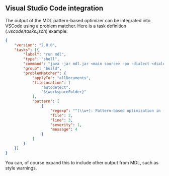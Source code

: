 ## Visual Studio Code integration

The output of the MDL pattern-based optimizer can be integrated into VSCode using a problem matcher. Here is a task definition (_.vscode/tasks.json_) example:

```json
{
	"version": "2.0.0",
	"tasks": [{
		"label": "run mdl",
		"type": "shell",
		"command": "java -jar mdl.jar <main source> -po -dialect <dialect>",
		"group": "build",
		"problemMatcher": {
			"applyTo": "allDocuments",
			"fileLocation": [
				"autodetect",
				"${workspaceFolder}"
			],
			"pattern": [
				{
					"regexp": "^(\\w+): Pattern-based optimization in (.+)#([0-9]+): (.+) \\(\\d+ bytes saved\\)$",
					"file": 2,
					"line": 3,
					"severity": 1,
					"message": 4
				}
			]
		}
	}]
}
```

You can, of course expand this to include other output from MDL, such as style warnings.
